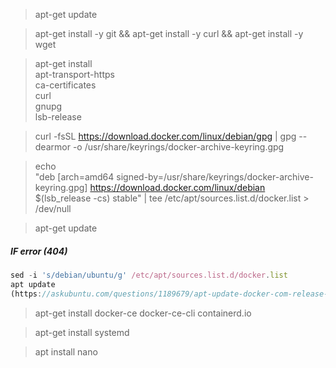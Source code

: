 > apt-get update

> apt-get install -y git && apt-get install -y curl && apt-get install -y wget

> apt-get install \
    apt-transport-https \
    ca-certificates \
    curl \
    gnupg \
    lsb-release

> curl -fsSL https://download.docker.com/linux/debian/gpg | gpg --dearmor -o /usr/share/keyrings/docker-archive-keyring.gpg

> echo \
  "deb [arch=amd64 signed-by=/usr/share/keyrings/docker-archive-keyring.gpg] https://download.docker.com/linux/debian \
  $(lsb_release -cs) stable" | tee /etc/apt/sources.list.d/docker.list > /dev/null

> apt-get update

##### IF error (404)
```javascript
sed -i 's/debian/ubuntu/g' /etc/apt/sources.list.d/docker.list
apt update
(https://askubuntu.com/questions/1189679/apt-update-docker-com-release-404-not-found)
```

> apt-get install docker-ce docker-ce-cli containerd.io

> apt-get install systemd

> apt install nano
